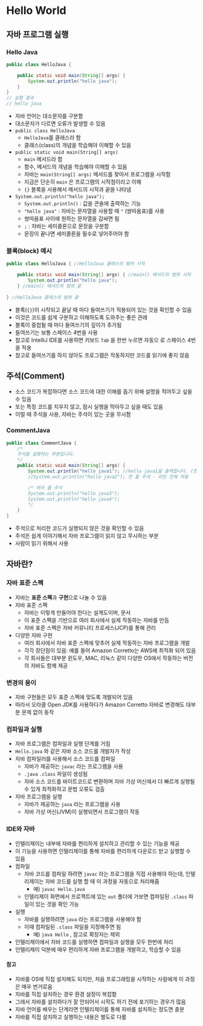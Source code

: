 # Hello World
## 자바 프로그램 실행
### Hello Java
```java
public class HelloJava {

    public static void main(String[] args) {
        System.out.println("hello java");
    } 
}
// 실행 결과
// hello java
```
- 자바 언어는 대소문자를 구분함
- 대소문자가 다르면 오류가 발생할 수 있음
- `public class HelloJava`
  - `HelloJava`를 클래스라 함
  - 클래스(class)의 개념을 학습해야 이해할 수 있음
- `public static void main(String[] args)`
  - `main` 메서드라 함
  -  함수, 메서드의 개념을 학습해야 이해할 수 있음
  - 자바는 `main(String[] args)` 메서드를 찾아서 프로그램을 시작함
  - 지금은 단순히 `main` 은 프로그램의 시작점이라고 이해
  - `{}` 블록을 사용해서 메서드의 시작과 끝을 나타냄
- `System.out.println("hello java");`
  - `System.out.println()` : 값을 콘솔에 출력하는 기능
  - `"hello java"` : 자바는 문자열을 사용할 때 `"` (쌍따옴표)를 사용
  - 쌍따옴표 사이에 원하는 문자열을 감싸면 됨
  - `;` : 자바는 세미콜론으로 문장을 구분함
  - 문장이 끝나면 세미콜론을 필수로 넣어주어야 함

### 블록(block) 예시
```java
public class HelloJava { //HelloJava 클래스의 범위 시작

    public static void main(String[] args) { //main() 메서드의 범위 시작  
        System.out.println("hello java");
    } //main() 메서드의 범위 끝
    
} //HelloJava 클래스의 범위 끝
```
- 블록(`{}`)이 시작되고 끝날 때 마다 들여쓰기가 적용되어 있는 것을 확인할 수 있음
- 이것은 코드를 쉽게 구분하고 이해하도록 도와주는 좋은 관례
- 블록이 중첩될 때 마다 들여쓰기의 깊이가 추가됨
- 들여쓰기는 보통 스페이스 4번을 사용
- 참고로 IntelliJ IDE를 사용하면 키보드 `Tab` 을 한번 누르면 자동으 로 스페이스 4번을 적용
- 참고로 들여쓰기를 하지 않아도 프로그램은 작동하지만 코드를 읽기에 좋지 않음

## 주석(Comment)
- 소스 코드가 복잡하다면 소스 코드에 대한 이해를 돕기 위해 설명을 적어두고 싶을 수 있음
- 또는 특정 코드를 지우지 않고, 잠시 실행을 막아두고 싶을 때도 있음
- 이럴 때 주석을 사용, 자바는 주석이 있는 곳을 무시함

### CommentJava
```java
public class CommentJava {
    /*
    주석을 설명하는 부분입니다.
    */
    public static void main(String[] args) {
        System.out.println("hello java1"); //hello java1을 출력합니다. (한 줄 주석 - 부 분 적용)
        //System.out.println("hello java2"); 한 줄 주석 - 라인 전체 적용

        /* 여러 줄 주석
        System.out.println("hello java3");
        System.out.println("hello java4");
        */
    }
}
```
- 주석으로 처리한 코드가 실행되지 않은 것을 확인할 수 있음
- 주석은 쉽게 이야기해서 자바 프로그램이 읽지 않고 무시하는 부분
- 사람이 읽기 위해서 사용

## 자바란?
### 자바 표준 스펙
- 자바는 **표준 스펙**과 **구현**으로 나눌 수 있음
- 자바 표준 스펙
  - 자바는 이렇게 만들어야 한다는 설계도이며, 문서
  - 이 표준 스펙을 기반으로 여러 회사에서 실제 작동하는 자바를 만듬
  - 자바 표준 스펙은 자바 커뮤니티 프로세스(JCP)를 통해 관리
- 다양한 자바 구현
  - 여러 회사에서 자바 표준 스펙에 맞추어 실제 작동하는 자바 프로그램을 개발
  - 각각 장단점이 있음: 예를 들어 Amazon Corretto는 AWS에 최적화 되어 있음
  - 각 회사들은 대부분 윈도우, MAC, 리눅스 같이 다양한 OS에서 작동하는 버전의 자바도 함께 제공

### 변경의 용이
- 자바 구현들은 모두 표준 스펙에 맞도록 개발되어 있음
- 따라서 오라클 Open JDK를 사용하다가 Amazon Corretto 자바로 변경해도 대부분 문제 없이 동작

### 컴파일과 실행
- 자바 프로그램은 컴파일과 실행 단계를 거침
- `Hello.java` 와 같은 자바 소스 코드를 개발자가 작성
- 자바 컴파일러를 사용해서 소스 코드를 컴파일
  - 자바가 제공하는 `javac` 라는 프로그램을 사용
  - `.java` `.class` 파일이 생성됨
  - 자바 소스 코드를 바이트코드로 변환하며 자바 가상 머신에서 더 빠르게 실행될 수 있게 최적화하고 문법 오류도 검출
- 자바 프로그램을 실행
  - 자바가 제공하는 `java` 라는 프로그램을 사용
  - 자바 가상 머신(JVM)이 실행되면서 프로그램이 작동

### IDE와 자바
- 인텔리제이는 내부에 자바를 편리하게 설치하고 관리할 수 있는 기능을 제공
- 이 기능을 사용하면 인텔리제이를 통해 자바를 편리하게 다운로드 받고 실행할 수 있음
- 컴파일
  - 자바 코드를 컴파일 하려면 `javac` 라는 프로그램을 직접 사용해야 하는데, 인텔리제이는 자바 코드를 실행 할 때 이 과정을 자동으로 처리해줌
    - 예) `javac Hello.java`
  - 인텔리제이 화면에서 프로젝트에 있는 `out` 폴더에 가보면 컴파일된 `.class` 파일이 있는 것을 확인 가능
- 실행
  - 자바를 실행하려면 `java` 라는 프로그램을 사용해야 함
  - 이때 컴파일된 `.class` 파일을 지정해주면 됨
    - 예) `java Hello` , 참고로 확장자는 제외
- 인텔리제이에서 자바 코드를 실행하면 컴파일과 실행을 모두 한번에 처리
- 인텔리제이 덕분에 매우 편리하게 자바 프로그램을 개발하고, 학습할 수 있음

#### 참고
- 자바를 OS에 직접 설치해도 되지만, 처음 프로그래밍을 시작하는 사람에게 이 과정은 매우 번거로움
- 자바를 직접 설치하는 경우 환경 설정이 복잡함
- 그래서 자바를 설치하다가 잘 안되어서 시작도 하기 전에 포기하는 경우가 많음
- 자바 언어를 배우는 단계라면 인텔리제이를 통해 자바를 설치하는 정도면 충분
- 자바를 직접 설치하고 실행하는 내용은 별도로 다룸